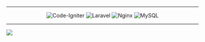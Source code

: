 ﻿

---

<div  align="center">

![Code-Igniter](https://img.shields.io/badge/CodeIgniter-%23EF4223.svg?style=flat&logo=codeIgniter&logoColor=white) ![Laravel](https://img.shields.io/badge/laravel-%23FF2D20.svg?style=flat&logo=laravel&logoColor=white) ![Nginx](https://img.shields.io/badge/nginx-%23009639.svg?style=flat&logo=nginx&logoColor=white) ![MySQL](https://img.shields.io/badge/mysql-4479A1.svg?style=flat&logo=mysql&logoColor=white)
</div >

---

[![](https://visitcount.itsvg.in/api?id=devlagret&icon=0&color=12)](https://visitcount.itsvg.in)


<!-- Proudly created with GPRM ( https://gprm.itsvg.in ) -->

